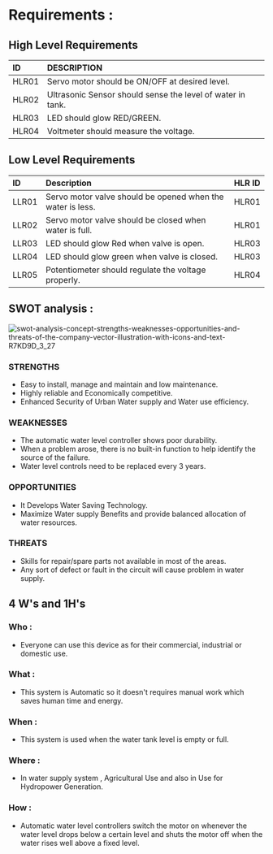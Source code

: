 # Requirements :
## High Level Requirements

|ID	    |DESCRIPTION
|:------|:-------------
|HLR01	|Servo motor should be ON/OFF at desired level.
|HLR02	|Ultrasonic Sensor should sense the level of water in tank.
|HLR03	|LED should glow RED/GREEN.
|HLR04	|Voltmeter should measure the voltage.

## Low Level Requirements
|ID	    |Description                                               |HLR ID
|:------|:---------------------------------------------------------|:----
|LLR01	|Servo motor valve should be opened when the water is less.|HLR01
|LLR02	|Servo motor valve should be closed when water is full.    |HLR01
|LLR03	|LED should glow Red when valve is open.                   |HLR03
|LLR04	|LED should glow green when valve is closed.               |HLR03
|LLR05	|Potentiometer should regulate the voltage properly.       |HLR04

## SWOT analysis :
![swot-analysis-concept-strengths-weaknesses-opportunities-and-threats-of-the-company-vector-illustration-with-icons-and-text-R7KD9D_3_27](https://user-images.githubusercontent.com/98873866/157159960-d27ddda6-80c7-46a6-aeb9-c24bff847aab.jpg)


 ### STRENGTHS
* Easy to install, manage and maintain and low maintenance.
* Highly reliable and Economically competitive.
* Enhanced Security of Urban Water supply and Water use efficiency.
 
 ### WEAKNESSES
* The automatic water level controller shows poor durability.
* When a problem arose, there is no built-in function to help identify the source of the
failure.
* Water level controls need to be replaced every 3 years.

 ### OPPORTUNITIES
* It Develops Water Saving Technology.
* Maximize Water supply Benefits and provide balanced allocation of water resources.


 ### THREATS
* Skills for repair/spare parts not available in most of the areas.
* Any sort of defect or fault in the circuit will cause problem in water supply. 


## 4 W's and 1H's
 ### Who :
 * Everyone can use this device as for their commercial, industrial or domestic use.
 ### What :
 * This system is Automatic so it doesn't requires manual work which saves human time and energy.
 ### When :
 * This system is used when the water tank level is empty or full.
 ### Where :
 * In water supply system , Agricultural Use and also in Use for Hydropower Generation.
 ### How :
 * Automatic water level controllers switch the motor on whenever the water level drops below a certain level and shuts the motor off when the water rises well above a fixed level.
